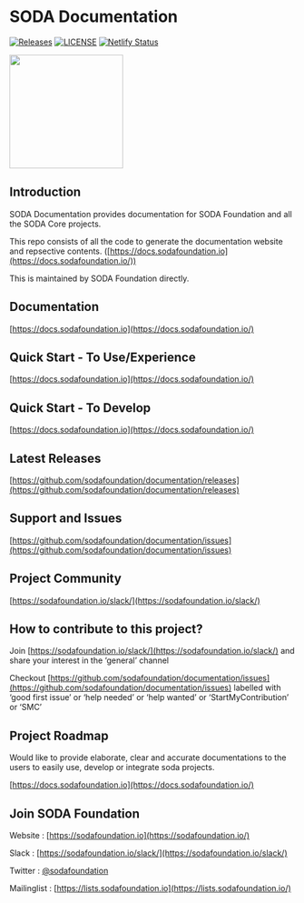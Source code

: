 # SODA Documentation

[![Releases](https://img.shields.io/github/release/sodafoundation/documentation/all.svg?style=flat-square)](https://github.com/sodafoundation/documentation/releases)
[![LICENSE](https://img.shields.io/github/license/sodafoundation/documentation.svg?style=flat-square)](https://github.com/sodafoundation/documentation/blob/master/LICENSE)
[![Netlify Status](https://api.netlify.com/api/v1/badges/906dc6ab-8f72-4d7e-ae9f-93326086589b/deploy-status)](https://app.netlify.com/sites/soda-docs/deploys)

<img src="https://sodafoundation.io/wp-content/uploads/2020/01/SODA_logo_outline_color_800x800.png" width="200" height="200">

## Introduction

SODA Documentation provides documentation for SODA Foundation and all the SODA Core projects.

This repo consists of all the code to generate the documentation website and repsective contents. ([https://docs.sodafoundation.io](https://docs.sodafoundation.io/))

This is maintained by SODA Foundation directly.

## Documentation

[https://docs.sodafoundation.io](https://docs.sodafoundation.io/)

## Quick Start - To Use/Experience

[https://docs.sodafoundation.io](https://docs.sodafoundation.io/)

## Quick Start - To Develop

[https://docs.sodafoundation.io](https://docs.sodafoundation.io/)

## Latest Releases

[https://github.com/sodafoundation/documentation/releases](https://github.com/sodafoundation/documentation/releases)

## Support and Issues

[https://github.com/sodafoundation/documentation/issues](https://github.com/sodafoundation/documentation/issues)

## Project Community

[https://sodafoundation.io/slack/](https://sodafoundation.io/slack/)

## How to contribute to this project?

Join [https://sodafoundation.io/slack/](https://sodafoundation.io/slack/) and share your interest in the ‘general’ channel

Checkout [https://github.com/sodafoundation/documentation/issues](https://github.com/sodafoundation/documentation/issues) labelled with ‘good first issue’ or ‘help needed’ or ‘help wanted’ or ‘StartMyContribution’ or ‘SMC’

## Project Roadmap

Would like to provide elaborate, clear and accurate documentations to the users to easily use, develop or integrate soda projects.

[https://docs.sodafoundation.io](https://docs.sodafoundation.io/)

## Join SODA Foundation

Website : [https://sodafoundation.io](https://sodafoundation.io/)

Slack  : [https://sodafoundation.io/slack/](https://sodafoundation.io/slack/)

Twitter  : [@sodafoundation](https://twitter.com/sodafoundation)

Mailinglist  : [https://lists.sodafoundation.io](https://lists.sodafoundation.io/)
